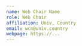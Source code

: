 ```yaml
---
name: Web Chair Name
role: Web Chair
affiliation: Univ, Country
email: wcn@univ.country
webpage: https://...
---
```

